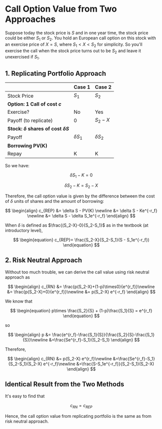 # Call Option Value from Two Approaches

Suppose today the stock price is $S$ and in one year time, the stock price could
be either $S_1$ or $S_2$. You hold an European call option on this stock with an
exercise price of $X=S$, where $S_1<X<S_2$ for simplicity. So you'll exercise
the call when the stock price turns out to be $S_2$ and leave it unexercised if
$S_1$.

## 1. Replicating Portfolio Approach
|                                               | Case 1       | Case 2       |
|-----------------------------------------------|--------------|--------------|
| Stock Price                                   | $S_1$        | $S_2$        |
| **Option: 1 Call of cost $c$**                |              |              |
| Exercise?                                     | No           | Yes          |
| Payoff (to replicate)                         | 0            | $S_2-X$      |
| **Stock: $\delta$ shares of cost $\delta S$** |              |              |
| Payoff                                        | $\delta S_1$ | $\delta S_2$ |
| **Borrowing PV(K)**                           |              |              |
| Repay                                         | K            | K            |


So we have:

$$
\begin{equation}
\delta S_1-K=0
\end{equation}
$$

$$
\begin{equation}
\delta S_2 -K = S_2-X
\end{equation}
$$

Therefore, the call option value is given by the difference between the cost of
$\delta$ units of shares and the amount of borrowing:

$$
\begin{align} 
c_{REP} &= \delta S - PV(K) \newline
  &= \delta S - Ke^{-r_f} \newline
  &= \delta S - \delta S_1e^{-r_f}
\end{align}
$$

When $\delta$ is defined as $\frac{(S_2-X)-0}{S_2-S_1}$ as in the textbook (at
introductory level),

$$
\begin{equation}
  c_{REP}= \frac{S_2-X}{S_2-S_1}(S - S_1e^{-r_f})
\end{equation}
$$

## 2. Risk Neutral Approach

Without too much trouble, we can derive the call value using risk neutral
approach as

$$
\begin{align}
c_{RN} &= \frac{p(S_2-X)+(1-p)\times0}{e^{r_f}}\newline
&= \frac{p(S_2-X)+0}{e^{r_f}}\newline
 &= p(S_2-X) e^{-r_f}
\end{align}
$$

We know that

$$
\begin{equation}
p\times \frac{S_2}{S} + (1-p)\frac{S_1}{S} = e^{r_f}
\end{equation}
$$

so

$$
\begin{align}
p &= \frac{e^{r_f}-\frac{S_1}{S}}{\frac{S_2}{S}-\frac{S_1}{S}}\newline
&=\frac{Se^{r_f}-S_1}{S_2-S_1}
\end{align}
$$

Therefore,

$$
\begin{align}
c_{RN} &= p(S_2-X) e^{r_f}\newline
&=\frac{Se^{r_f}-S_1}{S_2-S_1}(S_2-X) e^{-r_f}\newline
&=\frac{S-S_1e^{-r_f}}{S_2-S_1}(S_2-X)
\end{align}
$$

## Identical Result from the Two Methods

It's easy to find that

$$
c_{RN} = c_{REP}
$$

Hence, the call option value from replicating portfolio is the same as from risk
neutral approach.